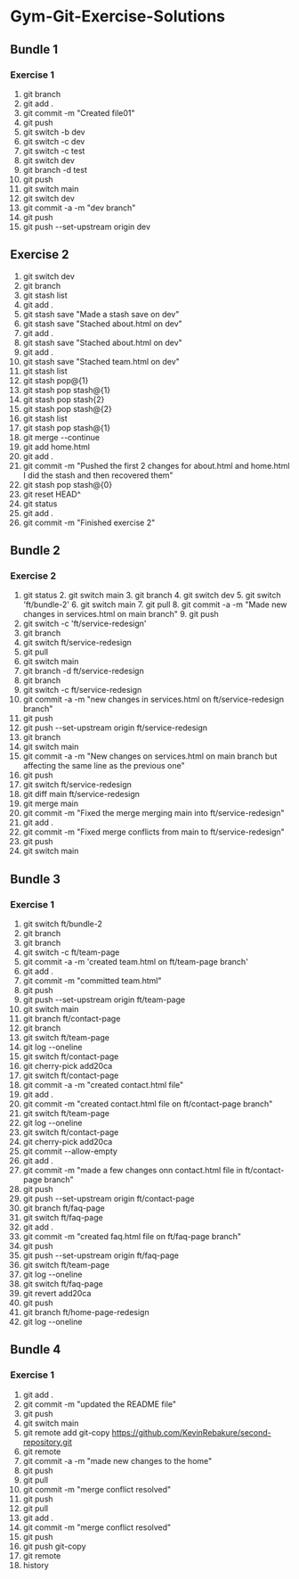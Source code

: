 # Gym-Git-Exercise-Solutions

## Bundle 1

### Exercise 1

1. git branch
2. git add .
3. git commit -m "Created file01"
4. git push
5. git switch -b dev
6. git switch -c dev
7. git switch -c test
8. git switch dev
9. git branch -d test
10. git push
11. git switch main
12. git switch dev
13. git commit -a -m "dev branch"
14. git push
15. git push --set-upstream origin dev

## Exercise 2

1.  git switch dev
2.  git branch
3.  git stash list
4.  git add .
5.  git stash save "Made a stash save on dev"
6.  git stash save "Stached about.html on dev"
7.  git add .
8.  git stash save "Stached about.html on dev"
9.  git add .
10. git stash save "Stached team.html on dev"
11. git stash list
12. git stash pop@{1}
13. git stash pop stash@{1}
14. git stash pop stash{2}
15. git stash pop stash@{2}
16. git stash list
17. git stash pop stash@{1}
18. git merge --continue
19. git add home.html
20. git add .
21. git commit -m "Pushed the first 2 changes for about.html and home.html
    I did the stash and then recovered them"
22. git stash pop stash@{0}
23. git reset HEAD^
24. git status
25. git add .
26. git commit -m "Finished exercise 2"

## Bundle 2

### Exercise 2

1.  git status 2. git switch main 3. git branch 4. git switch dev 5. git switch 'ft/bundle-2' 6. git switch main 7. git pull 8. git commit -a -m "Made new changes in services.html on main branch" 9. git push
2.  git switch -c 'ft/service-redesign'
3.  git branch
4.  git switch ft/service-redesign
5.  git pull
6.  git switch main
7.  git branch -d ft/service-redesign
8.  git branch
9.  git switch -c ft/service-redesign
10. git commit -a -m "new changes in services.html on ft/service-redesign branch"
11. git push
12. git push --set-upstream origin ft/service-redesign
13. git branch
14. git switch main
15. git commit -a -m "New changes on services.html on main branch but affecting the same line as the previous one"
16. git push
17. git switch ft/service-redesign
18. git diff main ft/service-redesign
19. git merge main
20. git commit -m "Fixed the merge merging main into ft/service-redesign"
21. git add .
22. git commit -m "Fixed merge conflicts from main to ft/service-redesign"
23. git push
24. git switch main

## Bundle 3

### Exercise 1

1.  git switch ft/bundle-2
2.  git branch
3.  git branch
4.  git switch -c ft/team-page
5.  git commit -a -m 'created team.html on ft/team-page branch'
6.  git add .
7.  git commit -m "committed team.html"
8.  git push
9.  git push --set-upstream origin ft/team-page
10. git switch main
11. git branch ft/contact-page
12. git branch
13. git switch ft/team-page
14. git log --oneline
15. git switch ft/contact-page
16. git cherry-pick add20ca
17. git switch ft/contact-page
18. git commit -a -m "created contact.html file"
19. git add .
20. git commit -m "created contact.html file on ft/contact-page branch"
21. git switch ft/team-page
22. git log --oneline
23. git switch ft/contact-page
24. git cherry-pick add20ca
25. git commit --allow-empty
26. git add .
27. git commit -m "made a few changes onn contact.html file in ft/contact-page branch"
28. git push
29. git push --set-upstream origin ft/contact-page
30. git branch ft/faq-page
31. git switch ft/faq-page
32. git add .
33. git commit -m "created faq.html file on ft/faq-page branch"
34. git push
35. git push --set-upstream origin ft/faq-page
36. git switch ft/team-page
37. git log --oneline
38. git switch ft/faq-page
39. git revert add20ca
40. git push
41. git branch ft/home-page-redesign
42. git log --oneline

## Bundle 4

### Exercise 1

1.  git add .
2.  git commit -m "updated the README file"
3.  git push
4.  git switch main
5.  git remote add git-copy https://github.com/KevinRebakure/second-repository.git
6.  git remote
7.  git commit -a -m "made new changes to the home"
8.  git push
9.  git pull
10. git commit -m "merge conflict resolved"
11. git push
12. git pull
13. git add .
14. git commit -m "merge conflict resolved"
15. git push
16. git push git-copy
17. git remote
18. history